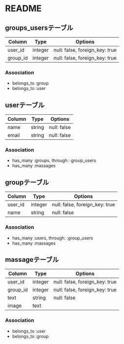 # README

## groups_usersテーブル
|Column|Type|Options|
|------|----|-------|
|user_id|integer|null: false, foreign_key: true|
|group_id|integer|null: false, foreign_key: true|
### Association
- belongs_to :group
- belongs_to :user

## userテーブル
|Column|Type|Options|
|------|----|-------|
|name|string|null: false|
|email|string|null: false|
### Association
- has_many :groups,  through: :group_users
- has_many :massages

## groupテーブル
|Column|Type|Options|
|------|----|-------|
|user_id|integer|null: false, foreign_key: true|
|name|string|null: false|
### Association
- has_many :users,  through: :group_users
- has_many :massages

## massageテーブル
|Column|Type|Options|
|------|----|-------|
|user_id|integer|null: false, foreign_key: true|
|group_id|integer|null: false, foreign_key: true|
|text|string|null: false|
|image|text|
### Association
- belongs_to :user
- belongs_to :group

